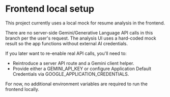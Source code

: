 # Frontend local setup

This project currently uses a local mock for resume analysis in the frontend.

There are no server-side Gemini/Generative Language API calls in this branch per the user's request. The analysis UI uses a hard-coded mock result so the app functions without external AI credentials.

If you later want to re-enable real API calls, you'll need to:

- Reintroduce a server API route and a Gemini client helper.
- Provide either a GEMINI_API_KEY or configure Application Default Credentials via GOOGLE_APPLICATION_CREDENTIALS.

For now, no additional environment variables are required to run the frontend locally.

